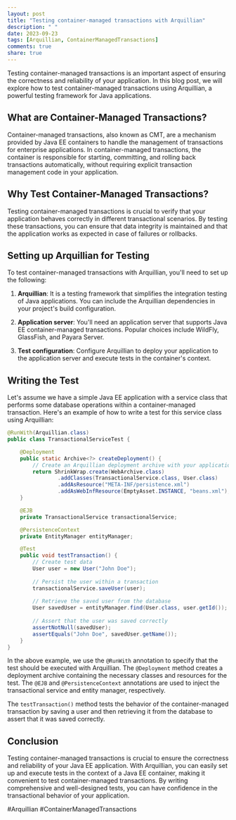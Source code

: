 ```yaml
---
layout: post
title: "Testing container-managed transactions with Arquillian"
description: " "
date: 2023-09-23
tags: [Arquillian, ContainerManagedTransactions]
comments: true
share: true
---
```


Testing container-managed transactions is an important aspect of ensuring the correctness and reliability of your application. In this blog post, we will explore how to test container-managed transactions using Arquillian, a powerful testing framework for Java applications.

## What are Container-Managed Transactions?

Container-managed transactions, also known as CMT, are a mechanism provided by Java EE containers to handle the management of transactions for enterprise applications. In container-managed transactions, the container is responsible for starting, committing, and rolling back transactions automatically, without requiring explicit transaction management code in your application.

## Why Test Container-Managed Transactions?

Testing container-managed transactions is crucial to verify that your application behaves correctly in different transactional scenarios. By testing these transactions, you can ensure that data integrity is maintained and that the application works as expected in case of failures or rollbacks.

## Setting up Arquillian for Testing

To test container-managed transactions with Arquillian, you'll need to set up the following:

1. **Arquillian**: It is a testing framework that simplifies the integration testing of Java applications. You can include the Arquillian dependencies in your project's build configuration.

2. **Application server**: You'll need an application server that supports Java EE container-managed transactions. Popular choices include WildFly, GlassFish, and Payara Server.

3. **Test configuration**: Configure Arquillian to deploy your application to the application server and execute tests in the container's context.

## Writing the Test

Let's assume we have a simple Java EE application with a service class that performs some database operations within a container-managed transaction. Here's an example of how to write a test for this service class using Arquillian:

```java
@RunWith(Arquillian.class)
public class TransactionalServiceTest {

    @Deployment
    public static Archive<?> createDeployment() {
        // Create an Arquillian deployment archive with your application's classes and dependencies
        return ShrinkWrap.create(WebArchive.class)
                .addClasses(TransactionalService.class, User.class)
                .addAsResource("META-INF/persistence.xml")
                .addAsWebInfResource(EmptyAsset.INSTANCE, "beans.xml");
    }

    @EJB
    private TransactionalService transactionalService;

    @PersistenceContext
    private EntityManager entityManager;

    @Test
    public void testTransaction() {
        // Create test data
        User user = new User("John Doe");
    
        // Persist the user within a transaction
        transactionalService.saveUser(user);
    
        // Retrieve the saved user from the database
        User savedUser = entityManager.find(User.class, user.getId());
    
        // Assert that the user was saved correctly
        assertNotNull(savedUser);
        assertEquals("John Doe", savedUser.getName());
    }
}
```

In the above example, we use the `@RunWith` annotation to specify that the test should be executed with Arquillian. The `@Deployment` method creates a deployment archive containing the necessary classes and resources for the test. The `@EJB` and `@PersistenceContext` annotations are used to inject the transactional service and entity manager, respectively.

The `testTransaction()` method tests the behavior of the container-managed transaction by saving a user and then retrieving it from the database to assert that it was saved correctly.

## Conclusion

Testing container-managed transactions is crucial to ensure the correctness and reliability of your Java EE application. With Arquillian, you can easily set up and execute tests in the context of a Java EE container, making it convenient to test container-managed transactions. By writing comprehensive and well-designed tests, you can have confidence in the transactional behavior of your application.

#Arquillian #ContainerManagedTransactions